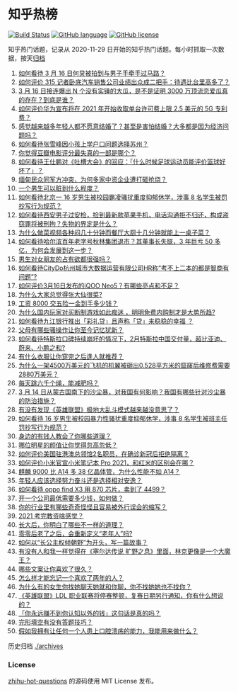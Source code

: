 # 知乎热榜
[![Build Status](https://github.com/ToWeLong/zhihu-hot-questions/workflows/CI/badge.svg)](https://github.com/ToWeLong/zhihu-hot-questions/actions)
[![GitHub language](https://img.shields.io/badge/language-golang-orange.svg)](https://golang.org/)
[![GitHub license](https://img.shields.io/github/license/ToWeLong/zhihu-hot-questions)](https://github.com/ToWeLong/zhihu-hot-questions/blob/main/LICENSE)

知乎热门话题，记录从 2020-11-29 日开始的知乎热门话题。每小时抓取一次数据，按天[归档](./archives)

<!-- BEGIN -->

1. [如何看待 3 月 16 日何炅被拍到与男子手牵手过马路？](https://www.zhihu.com/question/449585882)
1. [如何评价 315 记者卧底汽车销售公司业绩出众成二把手：待遇比台里高多了？](https://www.zhihu.com/question/449678180)
1. [3 月 16 日接连爆出 N 个没有实锤的大瓜，是不是证明 3000 万顶流恋爱瓜真的存在？到底是谁？](https://www.zhihu.com/question/449640992)
1. [如何评价华为宣布将在 2021 年开始收取单台许可费上限 2.5 美元的 5G 专利费？](https://www.zhihu.com/question/449679560)
1. [感觉越来越多年轻人都不愿意结婚了？甚至是害怕结婚？大多都是因为经济问题吗？](https://www.zhihu.com/question/448650271)
1. [如何看待张雪峰因小孩上学户口问题选择苏州？](https://www.zhihu.com/question/449231456)
1. [你觉得豆瓣电影评分最失真的一部是哪个？](https://www.zhihu.com/question/346658239)
1. [如何看待王仕鹏对《吐槽大会》的回应：「什么时候足球运动员能评价篮球好坏了」？](https://www.zhihu.com/question/449601303)
1. [缅甸民众同军方冲突，为何多家中资企业遭打砸抢烧？](https://www.zhihu.com/question/449644684)
1. [一个男生可以脏到什么程度？](https://www.zhihu.com/question/270616337)
1. [如何看待北京一 16 岁男生被校园霸凌骚扰重度抑郁休学，涉事 8 名学生被罚抄写行为规范？](https://www.zhihu.com/question/449615368)
1. [如何看待西安男子过安检，捡到最新款苹果手机，电话沟通拒不归还，构成盗窃罪将被刑拘？失物的界定是什么？](https://www.zhihu.com/question/449610717)
1. [为什么做菜视频各种闷几十分钟而餐厅大厨十几分钟就能上一桌子菜？](https://www.zhihu.com/question/387166677)
1. [如何看待哈尔滨百年老字号秋林集团退市？其董事长失联，3 年巨亏 50 多亿，为何会发展到这一步？](https://www.zhihu.com/question/448970133)
1. [男生对女朋友的占有欲都很强吗？](https://www.zhihu.com/question/332142062)
1. [如何看待CityDo杭州城市大数据运营有限公司HR称“考不上二本的都是智商有问题”?](https://www.zhihu.com/question/449638182)
1. [如何评价3月16日发布的iQOO Neo5？有哪些亮点和不足？](https://www.zhihu.com/question/449594522)
1. [为什么大家总觉得张大仙很菜?](https://www.zhihu.com/question/384371807)
1. [工资 8000 交五险一金到手多少钱？](https://www.zhihu.com/question/372675379)
1. [为什么国内玩家对买断制游戏如此痴迷 ，明明免费内购制才是大势所趋?](https://www.zhihu.com/question/449099344)
1. [如何看待九江银行推出「彩礼贷」且声称「贷」来稳稳的幸福 ？](https://www.zhihu.com/question/449598282)
1. [父母有哪些骚操作让你至今记忆犹新？](https://www.zhihu.com/question/306434148)
1. [如何看待特斯拉口碑持续崩坏的情况下，2月特斯拉中国交付量，超比亚迪、蔚来、小鹏之和?](https://www.zhihu.com/question/448590405)
1. [有什么衣服让你穿完之后逢人就推荐？](https://www.zhihu.com/question/368860490)
1. [为什么一架4500万美元的飞机的机翼被砸出0.528平方米的窟窿后维修费需要2880万美元？](https://www.zhihu.com/question/446051635)
1. [每天跳六千个绳，能减肥吗？](https://www.zhihu.com/question/289540511)
1. [3 月 14 日从蒙古国南下的沙尘暴，对我国有何影响？我国有哪些针对沙尘暴的防治措施？](https://www.zhihu.com/question/449452410)
1. [有没有发现《英雄联盟》极地大乱斗模式越来越没意思了？](https://www.zhihu.com/question/444348970)
1. [如何看待 16 岁男生被校园暴力性骚扰重度抑郁休学，涉事 8 名学生被班主任罚抄写行为规范？](https://www.zhihu.com/question/449591184)
1. [身边的有钱人教会了你哪些道理？](https://www.zhihu.com/question/430653175)
1. [哪位明星的颜值让你觉得忽高忽低？](https://www.zhihu.com/question/445285593)
1. [如何评价美国驻港澳总领馆2名职员，在确诊新冠后拒绝隔离？](https://www.zhihu.com/question/449472975)
1. [如何评价小米官宣小米笔记本 Pro 2021，和红米的区别会在哪？](https://www.zhihu.com/question/449610285)
1. [麒麟 9000 比 A14 多 38 亿晶体管，为什么性能不如 A14？](https://www.zhihu.com/question/448965635)
1. [年轻人应该选择努力奋斗还是选择相对安逸？](https://www.zhihu.com/question/449657927)
1. [如何看待 oppo find X3 用 870 芯片，卖到了 4499？](https://www.zhihu.com/question/448824396)
1. [开一个公司最低需要多少钱，如何做？](https://www.zhihu.com/question/19841830)
1. [你的行业里有哪些奇奇怪怪且容易被外行误会的缩写？](https://www.zhihu.com/question/449614248)
1. [2021 考完教资啥感觉？](https://www.zhihu.com/question/449137629)
1. [长大后，你明白了哪些不一样的道理？](https://www.zhihu.com/question/45394531)
1. [零零后老了之后，会重新定义“老年人”吗?](https://www.zhihu.com/question/449162702)
1. [如何以“长公主权倾朝野”为开头，写一篇故事？](https://www.zhihu.com/question/402010747)
1. [有没有人和我一样觉得在《塞尔达传说 旷野之息》里面，林克更像是一个大魔王？](https://www.zhihu.com/question/427646550)
1. [哪些文案让你喜欢了很久？](https://www.zhihu.com/question/442927183)
1. [怎么样才能忘记一个喜欢了两年的人？](https://www.zhihu.com/question/448026407)
1. [为什么有的女生你找她聊天她就和你聊，你不找她她也不找你？](https://www.zhihu.com/question/438373759)
1. [《英雄联盟》LDL 职业联赛将停赛整顿，复赛日期另行通知，你有什么想说的？](https://www.zhihu.com/question/449602832)
1. [「你永远赚不到你认知以外的钱」这句话是真的吗？](https://www.zhihu.com/question/444218782)
1. [完形填空有没有答题技巧？](https://www.zhihu.com/question/21864589)
1. [假如我拥有让任何一个人患上口腔溃疡的能力，我能用来做什么？](https://www.zhihu.com/question/448970341)

<!-- END -->

历史归档 [./archives](./archives)


### License
[zhihu-hot-questions](https://github.com/towelong/zhihu-hot-questions) 的源码使用 MIT License 发布。